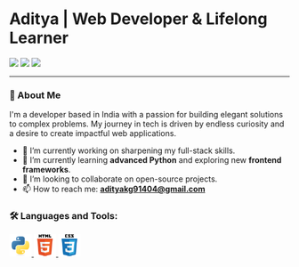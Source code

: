# Aditya | Web Developer & Lifelong Learner

[<img src="https://img.shields.io/badge/linkedin-%230077B5.svg?&style=for-the-badge&logo=linkedin&logoColor=white" />](www.linkedin.com/in/aditya-gupta-13b045320)
[<img src="https://img.shields.io/badge/gmail-%23D14836.svg?&style=for-the-badge&logo=gmail&logoColor=white" />](mailto:adityakg91404@gmail.com)
[<img src="https://img.shields.io/badge/portfolio-%23000000.svg?&style=for-the-badge&logo=rss&logoColor=white" />](https://your-portfolio-link.com)

---

### 👋 About Me

I'm a developer based in India with a passion for building elegant solutions to complex problems. My journey in tech is driven by endless curiosity and a desire to create impactful web applications.

-   🔭 I’m currently working on sharpening my full-stack skills.
-   🌱 I’m currently learning **advanced Python** and exploring new **frontend frameworks**.
-   👯 I’m looking to collaborate on open-source projects.
-   📫 How to reach me: **adityakg91404@gmail.com**

### 🛠️ Languages and Tools:
<p align="left">
  <a href="https://www.python.org" target="_blank"> <img src="https://raw.githubusercontent.com/devicons/devicon/master/icons/python/python-original.svg" alt="python" width="40" height="40"/> </a>
  <a href="https://www.w3.org/html/" target="_blank"> <img src="https://raw.githubusercontent.com/devicons/devicon/master/icons/html5/html5-original-wordmark.svg" alt="html5" width="40" height="40"/> </a>
  <a href="https://www.w3.org/css/" target="_blank"> <img src="https://raw.githubusercontent.com/devicons/devicon/master/icons/css3/css3-original-wordmark.svg" alt="css3" width="40" height="40"/> </a>
</p>